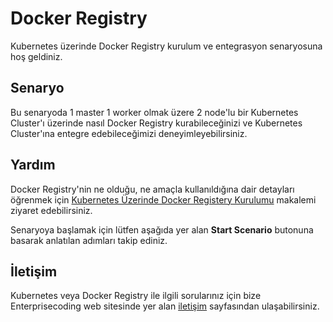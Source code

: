 
# Docker Registry

Kubernetes üzerinde Docker Registry kurulum ve entegrasyon senaryosuna hoş geldiniz.

## Senaryo

Bu senaryoda 1 master 1 worker olmak üzere 2 node'lu bir Kubernetes Cluster'ı üzerinde  nasıl Docker Registry kurabileceğinizi ve Kubernetes Cluster'ına entegre edebileceğimizi deneyimleyebilirsiniz.

## Yardım

Docker Registry'nin ne olduğu, ne amaçla kullanıldığına dair detayları öğrenmek için [Kubernetes Üzerinde Docker Registery Kurulumu](http://www.enterprisecoding.com/post/kubernetes-uzerinde-docker-registery-kurulumu)  makalemi ziyaret edebilirsiniz.

Senaryoya başlamak için lütfen aşağıda yer alan **Start Scenario** butonuna basarak anlatılan adımları takip ediniz.

## İletişim

Kubernetes veya Docker Registry ile ilgili sorularınız için bize Enterprisecoding web sitesinde yer alan [iletişim](https://enterprisecoding.com/iletisim/) sayfasından ulaşabilirsiniz.
